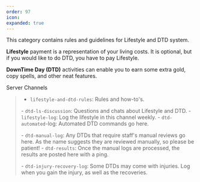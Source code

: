 ```yaml
---
order: 97
icon: 
expanded: true
---
```

This category contains rules and guidelines for Lifestyle and DTD system.

**Lifestyle** payment is a representation of your living costs. It is optional, but if you would like to do DTD, you have to pay Lifestyle.

**DownTime Day (DTD)** activities can enable you to earn some extra gold, copy spells, and other neat features.

Server Channels
> - `⁠lifestyle-and-dtd-rules`: Rules and how-to's.
> 
> ⁠- `dtd-ls-discussion`: Questions and chats about Lifestyle and DTD.
> ⁠- `lifestyle-log`: Log the lifestyle in this channel weekly.
> ⁠- `dtd-automated`-log: Automated DTD commands go here.
> 
> ⁠- `dtd-manual-log`: Any DTDs that require staff's manual reviews go here. As the name suggests they are reviewed manually, so please be patient!
> ⁠- `dtd-results`: Once the manual logs are processed, the results are posted here with a ping.
> 
> ⁠- `dtd-injury-recovery-log`: Some DTDs may come with injuries. Log when you gain the injury, as well as the recoveries.

